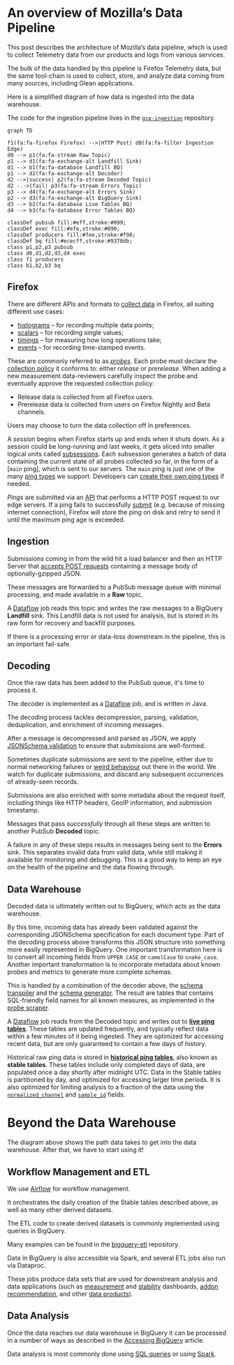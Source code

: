# An overview of Mozilla’s Data Pipeline

This post describes the architecture of Mozilla’s data pipeline,
which is used to collect Telemetry data from our products and logs from various services.

The bulk of the data handled by this pipeline is Firefox Telemetry data, but the
same tool-chain is used to collect, store, and analyze data coming from many
sources, including Glean applications.

Here is a simplified diagram of how data is ingested into the data warehouse.

The code for the ingestion pipeline lives in the [`gcp-ingestion`][gcp-ingestion] repository.

```mermaid
graph TD

f1(fa:fa-firefox Firefox) -->|HTTP Post| d0(fa:fa-filter Ingestion Edge)
d0 --> p1(fa:fa-stream Raw Topic)
p1 --> d1(fa:fa-exchange-alt Landfill Sink)
d1 --> b1(fa:fa-database Landfill BQ)
p1 --> d2(fa:fa-exchange-alt Decoder)
d2 -->|success| p2(fa:fa-stream Decoded Topic)
d2 -.->|fail| p3(fa:fa-stream Errors Topic)
p3 --> d4(fa:fa-exchange-alt Errors Sink)
p2 --> d3(fa:fa-exchange-alt BigQuery Sink)
d3 --> b2(fa:fa-database Live Tables BQ)
d4 --> b3(fa:fa-database Error Tables BQ)

classDef pubsub fill:#eff,stroke:#099;
classDef exec fill:#efe,stroke:#090;
classDef producers fill:#fee,stroke:#f90;
classDef bq fill:#ececff,stroke:#9370db;
class p1,p2,p3 pubsub
class d0,d1,d2,d3,d4 exec
class f1 producers
class b1,b2,b3 bq
```

## Firefox

There are different APIs and formats to [collect data] in Firefox, all suiting different use cases:

- [histograms] – for recording multiple data points;
- [scalars] – for recording single values;
- [timings] – for measuring how long operations take;
- [events] – for recording time-stamped events.

These are commonly referred to as _[probes]_.
Each probe must declare the [collection policy] it conforms to: either _release_ or _prerelease_.
When adding a new measurement data-reviewers carefully inspect the probe and eventually approve the requested collection policy:

- Release data is collected from all Firefox users.
- Prerelease data is collected from users on Firefox Nightly and Beta channels.

Users may choose to turn the data collection off in preferences.

A _session_ begins when Firefox starts up and ends when it shuts down.
As a session could be long-running and last weeks, it gets sliced into
smaller logical units called [subsessions].
Each subsession generates a batch of data containing the current state
of all probes collected so far, in the form of a [`main` ping], which is
sent to our servers.
The `main` ping is just one of the many [ping types] we support.
Developers can [create their own ping types] if needed.

_Pings_ are submitted via an [API] that performs a HTTP POST request to our edge servers.
If a ping fails to successfully [submit] (e.g. because of missing internet connection),
Firefox will store the ping on disk and retry to send it until the maximum ping age is exceeded.

## Ingestion

Submissions coming in from the wild hit a load balancer and then an
HTTP Server that [accepts POST requests](http_edge_spec.md) containing a
message body of optionally-gzipped JSON.

These messages are forwarded to a PubSub message queue with minimal processing,
and made available in a **Raw** topic.

A [Dataflow] job reads this topic and writes the raw messages to a BigQuery **Landfill** sink.
This Landfill data is not used for analysis, but is stored in its raw form for
recovery and backfill purposes.

If there is a processing error or data-loss downstream in the pipeline, this is an important fail-safe.

## Decoding

Once the raw data has been added to the PubSub queue, it's time to process it.

The decoder is implemented as a [Dataflow] job, and is written in Java.

The decoding process tackles decompression, parsing, validation, deduplication,
and enrichment of incoming messages.

After a message is decompressed and parsed as JSON, we apply [JSONSchema validation]
to ensure that submissions are well-formed.

Sometimes duplicate submissions are sent to the pipeline, either due to normal
networking failures or [weird behaviour] out there in the world.
We watch for duplicate submissions, and discard any subsequent occurrences of
already-seen records.

Submissions are also enriched with some metadata about the request itself,
including things like HTTP headers, GeoIP information, and submission timestamp.

Messages that pass _successfully_ through all these steps are written to another
PubSub **Decoded** topic.

A failure in any of these steps results in messages being sent to the **Errors** sink.
This separates invalid data from valid data, while still making it available for
monitoring and debugging.
This is a good way to keep an eye on the health of the pipeline and the data
flowing through.

## Data Warehouse

Decoded data is ultimately written out to BigQuery, which acts as the data warehouse.

By this time, incoming data has already been validated against the corresponding
JSONSchema specification for each document type.
Part of the decoding process above transforms this JSON structure into something
more easily represented in BigQuery.
One important transformation here is to convert all incoming fields from
`UPPER CASE` or `camelCase` to `snake_case`.
Another important transformation is to incorporate metadata about known probes
and metrics to generate more complete schemas.

This is handled by a combination of the decoder above, the [schema transpiler]
and the [schema generator].
The result are tables that contains SQL-friendly field names for all known
measures, as implemented in the [probe scraper].

A [Dataflow] job reads from the Decoded topic and writes out to
**[live ping tables][table layout]**.
These tables are updated frequently, and typically reflect data within a few
minutes of it being ingested. They are optimized for accessing recent data,
but are only guaranteed to contain a few days of history.

Historical raw ping data is stored in **[historical ping tables][table layout]**,
also known as **stable tables**.
These tables include only completed days of data, are populated once a day
shortly after midnight UTC.
Data in the Stable tables is partitioned by day, and optimized for accessing
larger time periods. It is also optimized for limiting analysis to a fraction
of the data using the [`normalized_channel`][norm] and [`sample_id`][sample_id] fields.

# Beyond the Data Warehouse

The diagram above shows the path data takes to get into the data warehouse.
After that, we have to start using it!

## Workflow Management and ETL

We use [Airflow] for workflow management.

It orchestrates the daily creation of the Stable tables described above,
as well as many other derived datasets.

The ETL code to create derived datasets is commonly implemented using queries in BigQuery.

Many examples can be found in the [bigquery-etl][bqe] repository.

Data in BigQuery is also accessible via Spark, and several ETL jobs also run via Dataproc.

These jobs produce data sets that are used for downstream analysis and data
applications (such as [measurement][tmo] and [stability][mc] dashboards,
[addon recommendation][taar], and other [data products]).

## Data Analysis

Once the data reaches our data warehouse in BigQuery it can be processed
in a number of ways as described in the [Accessing BigQuery] article.

Data analysis is most commonly done using [SQL queries][stmo] or using [Spark].

[collect data]: https://firefox-source-docs.mozilla.org/toolkit/components/telemetry/telemetry/collection/index.html
[histograms]: https://firefox-source-docs.mozilla.org/toolkit/components/telemetry/telemetry/collection/histograms.html
[scalars]: https://firefox-source-docs.mozilla.org/toolkit/components/telemetry/telemetry/collection/scalars.html
[timings]: https://firefox-source-docs.mozilla.org/toolkit/components/telemetry/telemetry/collection/measuring-time.html
[events]: https://firefox-source-docs.mozilla.org/toolkit/components/telemetry/telemetry/collection/events.html
[probes]: ../../datasets/new_data.md
[collection policy]: https://wiki.mozilla.org/Firefox/Data_Collection
[subsessions]: https://firefox-source-docs.mozilla.org/toolkit/components/telemetry/telemetry/concepts/sessions.html#subsessions
[main ping]: https://firefox-source-docs.mozilla.org/toolkit/components/telemetry/telemetry/data/main-ping.html
[ping types]: https://firefox-source-docs.mozilla.org/toolkit/components/telemetry/telemetry/concepts/pings.html#ping-types
[create their own ping types]: https://firefox-source-docs.mozilla.org/toolkit/components/telemetry/telemetry/collection/custom-pings.html
[api]: https://searchfox.org/mozilla-central/rev/501eb4718d73870892d28f31a99b46f4783efaa0/toolkit/components/telemetry/app/TelemetryController.jsm#231
[submit]: https://firefox-source-docs.mozilla.org/toolkit/components/telemetry/telemetry/concepts/submission.html#submission
[airflow]: https://github.com/mozilla/telemetry-airflow/
[tmo]: https://telemetry.mozilla.org/
[stmo]: https://sql.telemetry.mozilla.org/
[spark]: ../../tools/spark.md
[accessing bigquery]: ../../cookbooks/bigquery.md
[taar]: https://github.com/mozilla/taar
[mc]: https://missioncontrol.telemetry.mozilla.org
[data products]: ../../tools/projects.md#data-applications
[dataflow]: https://cloud.google.com/dataflow/docs/
[jsonschema validation]: https://json-schema.org/understanding-json-schema/
[weird behaviour]: https://chuttenblog.wordpress.com/2017/05/02/data-science-is-hard-anomalies-part-2/
[schema transpiler]: https://github.com/mozilla/jsonschema-transpiler
[schema generator]: https://github.com/mozilla/mozilla-schema-generator
[probe scraper]: https://github.com/mozilla/probe-scraper
[table layout]: ../../cookbooks/bigquery/querying.md#table-layout-and-naming
[sample_id]: ../sample_id.md
[norm]: ../channels/channel_normalization.md
[bqe]: https://github.com/mozilla/bigquery-etl
[gcp-ingestion]: https://github.com/mozilla/gcp-ingestion
